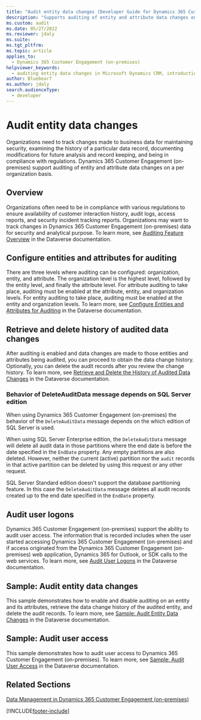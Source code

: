 ```yaml
---
title: "Audit entity data changes (Developer Guide for Dynamics 365 Customer Engagement (on-premises)) | MicrosoftDocs"
description: "Supports auditing of entity and attribute data changes on a per organization basis."
ms.custom: audit
ms.date: 05/27/2022
ms.reviewer: jdaly
ms.suite:
ms.tgt_pltfrm:
ms.topic: article
applies_to:
  - Dynamics 365 Customer Engagement (on-premises)
helpviewer_keywords:
  - auditing entity data changes in Microsoft Dynamics CRM, introduction
author: Bluebear7
ms.author: jdaly
search.audienceType:
  - developer
---
```


# Audit entity data changes

Organizations need to track changes made to business data for maintaining security, examining the history of a particular data record,
documenting modifications for future analysis and record keeping, and being in compliance with regulations.
Dynamics 365 Customer Engagement (on-premises) support auditing of entity and attribute data changes on a per organization basis.

## Overview

Organizations often need to be in compliance with various regulations to ensure availability of customer interaction history, audit logs, access reports, and security incident tracking reports. Organizations may want to track changes in Dynamics 365 Customer Engagement (on-premises) data for security and analytical purpose. To learn more, see [Auditing Feature Overview](/powerapps/developer/common-data-service/auditing-overview) in the Dataverse documentation.

## Configure entities and attributes for auditing

There are three levels where auditing can be configured: organization, entity, and attribute. The organization level is the highest level, followed by the entity level, and finally the attribute level. For attribute auditing to take place, auditing must be enabled at the attribute, entity, and organization levels. For entity auditing to take place, auditing must be enabled at the entity and organization levels. To learn more, see [Configure Entities and Attributes for Auditing](/powerapps/developer/common-data-service/configure-entities-attributes-auditing) in the Dataverse documentation.

## Retrieve and delete history of audited data changes

After auditing is enabled and data changes are made to those entities and attributes being audited, you can proceed to obtain the data change history. Optionally, you can delete the audit records after you review the change history. To learn more, see [Retrieve and Delete the History of Audited Data Changes](/powerapps/developer/common-data-service/retrieve-and-delete-the-history-of-audited-data-changes) in the Dataverse documentation.

### Behavior of DeleteAuditData message depends on SQL Server edition

When using Dynamics 365 Customer Engagement (on-premises) the behavior of the `DeleteAuditData` message depends on the which edition of SQL Server is used.

When using SQL Server Enterprise edition, the `DeleteAuditData` message will delete all audit data in those partitions where the end date is before the date specified in the `EndDate` property. Any empty partitions are also deleted. However, neither the current (active) partition nor the `audit` records in that active partition can be deleted by using this request or any other request.

SQL Server Standard edition doesn't support the database partitioning feature. In this case the `DeleteAuditData` message deletes all audit records created up to the end date specified in the `EndDate` property.

## Audit user logons

Dynamics 365 Customer Engagement (on-premises) support the ability to audit user access. The information that is recorded includes when the user started accessing Dynamics 365 Customer Engagement (on-premises) and if access originated from the Dynamics 365 Customer Engagement (on-premises) web application, Dynamics 365 for Outlook, or SDK calls to the web services. To learn more, see [Audit User Logons](/powerapps/developer/common-data-service/audit-user-access) in the Dataverse documentation.

## Sample: Audit entity data changes

This sample demonstrates how to enable and disable auditing on an entity and its attributes, retrieve the data change history of the audited entity, and delete the audit records. To learn more, see [Sample: Audit Entity Data Changes](https://github.com/microsoft/PowerApps-Samples/tree/master/dataverse/orgsvc/C%23/AuditEntityData) in the Dataverse documentation.

## Sample: Audit user access

This sample demonstrates how to audit user access to Dynamics 365 Customer Engagement (on-premises). To learn more, see [Sample: Audit User Access](https://github.com/microsoft/PowerApps-Samples/tree/master/dataverse/orgsvc/C%23/AuditUserAccess) in the Dataverse documentation.

## Related Sections

[Data Management in Dynamics 365 Customer Engagement (on-premises)](manage-data.md)

[!INCLUDE[footer-include](../../../includes/footer-banner.md)]
